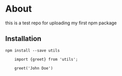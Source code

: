 # About

this is a test repo for uploading my first npm package

## Installation

`npm install --save utils`

```
    import {greet} from 'utils';

    greet('John Doe')
```